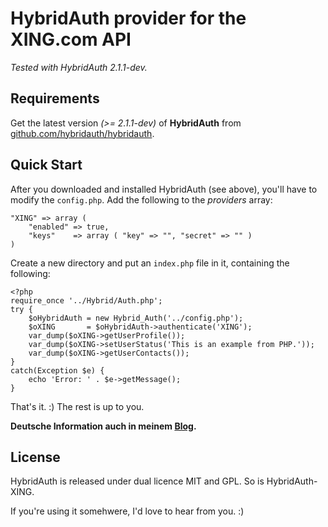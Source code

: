 # HybridAuth provider for the XING.com API

*Tested with HybridAuth 2.1.1-dev.*

## Requirements

Get the latest version *(>= 2.1.1-dev)* of **HybridAuth** from [github.com/hybridauth/hybridauth](https://github.com/hybridauth/hybridauth).

## Quick Start

After you downloaded and installed HybridAuth (see above), you'll have to modify the ``config.php``. Add the following to the *providers* array:

	"XING" => array (
		"enabled" => true,
		"keys"    => array ( "key" => "", "secret" => "" )
	)

Create a new directory and put an ``index.php`` file in it, containing the following:

    <?php
    require_once '../Hybrid/Auth.php';
    try {
        $oHybridAuth = new Hybrid_Auth('../config.php');
        $oXING       = $oHybridAuth->authenticate('XING');
        var_dump($oXING->getUserProfile());
        var_dump($oXING->setUserStatus('This is an example from PHP.'));
        var_dump($oXING->getUserContacts());
    }
    catch(Exception $e) {
        echo 'Error: ' . $e->getMessage();
    }

That's it. :) The rest is up to you.

**Deutsche Information auch in meinem [Blog](http://fabian-beiner.de/de/artikel/xing-api-mit-php-hybridauth-abfragen/).**

## License

HybridAuth is released under dual licence MIT and GPL. So is HybridAuth-XING.

If you're using it somehwere, I'd love to hear from you. :)

